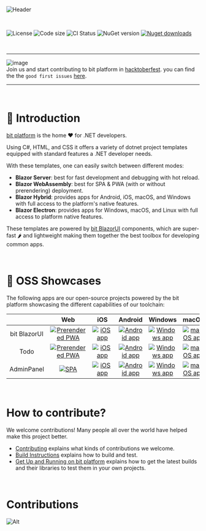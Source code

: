 ![Header](https://user-images.githubusercontent.com/6169846/251658486-b16e1db8-5481-46c4-9fc1-c9b279a4364a.png)

<br/>

![License](https://img.shields.io/github/license/bitfoundation/bitplatform.svg)
![Code size](https://img.shields.io/github/languages/code-size/bitfoundation/bitplatform.svg?logo=github)
![CI Status](https://github.com/bitfoundation/bitplatform/actions/workflows/bit.ci.yml/badge.svg)
![NuGet version](https://img.shields.io/nuget/v/bit.blazorui.svg?logo=nuget)
 [![Nuget downloads](https://img.shields.io/badge/packages_download-3.6M-blue.svg?logo=nuget)](https://www.nuget.org/profiles/bit-foundation) 

<br/>
<hr />

![image](https://user-images.githubusercontent.com/6169846/271820882-0d816266-ebd1-4c2b-a3b7-296b35248536.png)
<br/>
Join us and start contributing to bit platform in [hacktoberfest](https://hacktoberfest.com/). you can find the the `good first issues` [here](https://github.com/bitfoundation/bitplatform/labels/good%20first%20issue).

<hr />
<br/>

# 🧾 Introduction

[bit platform](https://bitplatform.dev) is the home ❤️ for .NET developers.

Using C#, HTML, and CSS it offers a variety of dotnet project templates equipped with standard features a .NET developer needs.

With these templates, one can easily switch between different modes:

* **Blazor Server**: best for fast development and debugging with hot reload.
* **Blazor WebAssembly**: best for SPA & PWA (with or without prerendering) deployment.
* **Blazor Hybrid**: provides apps for Android, iOS, macOS, and Windows with full access to the platform's native features.
* **Blazor Electron**: provides apps for Windows, macOS, and Linux with full access to platform native features.

These templates are powered by [bit BlazorUI](https://components.bitplatform.dev) components, which are super-fast 🌶 and lightweight making them together the best toolbox for developing common apps.

<br/>

# 🎁 OSS Showcases

The following apps are our open-source projects powered by the bit platform showcasing the different capabilities of our toolchain:

| | &nbsp;&nbsp;&nbsp;Web&nbsp;&nbsp;&nbsp; | &nbsp;&nbsp;&nbsp;iOS&nbsp;&nbsp;&nbsp; | Android | Windows | macOS | &nbsp;Linux&nbsp;
|:-:|:--:|:--:|:--:|:--:|:--:|:--:|
| bit BlazorUI | [![Prerendered PWA](https://github-production-user-asset-6210df.s3.amazonaws.com/6169846/251381583-8b8eb895-80c9-4811-9641-57a5a08db163.png)](https://components.bitplatform.dev) | [![iOS app](https://github-production-user-asset-6210df.s3.amazonaws.com/6169846/251381842-e72976ce-fd20-431d-a677-ca1ed625b83b.png)](https://apps.apple.com/us/app/bit-blazor-ui/id6450401404) | [![Android app](https://github-production-user-asset-6210df.s3.amazonaws.com/6169846/251381958-24931682-87f6-44fc-a1c7-eecf46387005.png)](https://play.google.com/store/apps/details?id=com.bitplatform.BlazorUI.Demo) | [![Windows app](https://github-production-user-asset-6210df.s3.amazonaws.com/6169846/251382080-9ae97fea-934c-4097-aca4-124a2aed1595.png)](https://github.com/bitfoundation/bitplatform/releases/latest/download/BlazorUIDemo-Windows.zip) | [![macOS app](https://github-production-user-asset-6210df.s3.amazonaws.com/6169846/251382211-0d58f9ba-1a1f-4481-a0ca-b23a393cca9f.png)](https://github.com/bitfoundation/bitplatform/releases/latest/download/BlazorUIDemo-macOS.pkg) | [![Linux app](https://github-production-user-asset-6210df.s3.amazonaws.com/6169846/251382372-59411a10-8460-4855-91e9-665f76b7011f.png)](https://github.com/bitfoundation/bitplatform/releases/latest/download/BlazorUIDemo-Linux.zip) |
| Todo | [![Prerendered PWA](https://github-production-user-asset-6210df.s3.amazonaws.com/6169846/251381583-8b8eb895-80c9-4811-9641-57a5a08db163.png)](https://todo.bitplatform.dev) | [![iOS app](https://github-production-user-asset-6210df.s3.amazonaws.com/6169846/251381842-e72976ce-fd20-431d-a677-ca1ed625b83b.png)](https://apps.apple.com/us/app/bit-todotemplate/id6450611072) | [![Android app](https://github-production-user-asset-6210df.s3.amazonaws.com/6169846/251381958-24931682-87f6-44fc-a1c7-eecf46387005.png)](https://play.google.com/store/apps/details?id=com.bitplatform.Todo.Template) | [![Windows app](https://github-production-user-asset-6210df.s3.amazonaws.com/6169846/251382080-9ae97fea-934c-4097-aca4-124a2aed1595.png)](https://github.com/bitfoundation/bitplatform/releases/latest/download/TodoTemplate-Windows.zip) | [![macOS app](https://github-production-user-asset-6210df.s3.amazonaws.com/6169846/251382211-0d58f9ba-1a1f-4481-a0ca-b23a393cca9f.png)](https://github.com/bitfoundation/bitplatform/releases/latest/download/TodoTemplate-macOS.pkg) | [![Linux app](https://github-production-user-asset-6210df.s3.amazonaws.com/6169846/251382372-59411a10-8460-4855-91e9-665f76b7011f.png)](https://github.com/bitfoundation/bitplatform/releases/latest/download/TodoTemplate-Linux.zip) |
| AdminPanel | [![SPA](https://github-production-user-asset-6210df.s3.amazonaws.com/6169846/251395129-71a5a79c-af74-4d4e-a0f7-ed9a15cf2e46.png)](https://adminpanel.bitplatform.dev) | [![iOS app](https://github-production-user-asset-6210df.s3.amazonaws.com/6169846/251381842-e72976ce-fd20-431d-a677-ca1ed625b83b.png)](https://apps.apple.com/us/app/bit-adminpanel/id6450611349) | [![Android app](https://github-production-user-asset-6210df.s3.amazonaws.com/6169846/251381958-24931682-87f6-44fc-a1c7-eecf46387005.png)](https://play.google.com/store/apps/details?id=com.bitplatform.AdminPanel.Template) | [![Windows app](https://github-production-user-asset-6210df.s3.amazonaws.com/6169846/251382080-9ae97fea-934c-4097-aca4-124a2aed1595.png)](https://github.com/bitfoundation/bitplatform/releases/latest/download/AdminPanel-Windows.zip) | [![macOS app](https://github-production-user-asset-6210df.s3.amazonaws.com/6169846/251382211-0d58f9ba-1a1f-4481-a0ca-b23a393cca9f.png)](https://github.com/bitfoundation/bitplatform/releases/latest/download/AdminPanel-macOS.pkg) | [![Linux app](https://github-production-user-asset-6210df.s3.amazonaws.com/6169846/251382372-59411a10-8460-4855-91e9-665f76b7011f.png)](https://github.com/bitfoundation/bitplatform/releases/latest/download/AdminPanel-Linux.zip) |

<br/>

# How to contribute?

We welcome contributions! Many people all over the world have helped make this project better.

* [Contributing](CONTRIBUTING.md) explains what kinds of contributions we welcome.
* [Build Instructions](docs/how-to-build.md) explains how to build and test.
* [Get Up and Running on bit platform](docs/up-and-running.md) explains how to get the latest builds and their libraries to test them in your own projects.

<br/>

# **Contributions**

![Alt](https://repobeats.axiom.co/api/embed/66dc1fc04ed967094b98ac118e8f18fa38b19f6a.svg "bit platform open source contributions report")

